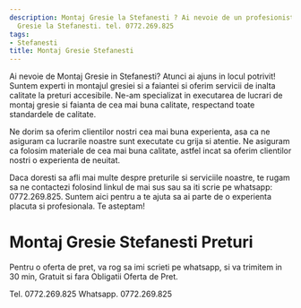 ```yaml
---
description: Montaj Gresie la Stefanesti ? Ai nevoie de un profesionist in Montaj
  Gresie la Stefanesti. tel. 0772.269.825
tags:
- Stefanesti
title: Montaj Gresie Stefanesti
---
```



Ai nevoie de Montaj Gresie in Stefanesti? Atunci ai ajuns in locul potrivit! Suntem experti in montajul gresiei si a faiantei si oferim servicii de inalta calitate la preturi accesibile. Ne-am specializat in executarea de lucrari de montaj gresie si faianta de cea mai buna calitate, respectand toate standardele de calitate.

Ne dorim sa oferim clientilor nostri cea mai buna experienta, asa ca ne asiguram ca lucrarile noastre sunt executate cu grija si atentie. Ne asiguram ca folosim materiale de cea mai buna calitate, astfel incat sa oferim clientilor nostri o experienta de neuitat.

Daca doresti sa afli mai multe despre preturile si serviciile noastre, te rugam sa ne contactezi folosind linkul de mai sus sau sa iti scrie pe whatsapp: 0772.269.825. Suntem aici pentru a te ajuta sa ai parte de o experienta placuta si profesionala. Te asteptam!

# Montaj Gresie Stefanesti Preturi
Pentru o oferta de pret, va rog sa imi scrieti pe whatsapp, si va trimitem in 30 min, Gratuit si fara Obligatii Oferta de Pret.

Tel. 0772.269.825
Whatsapp. 0772.269.825